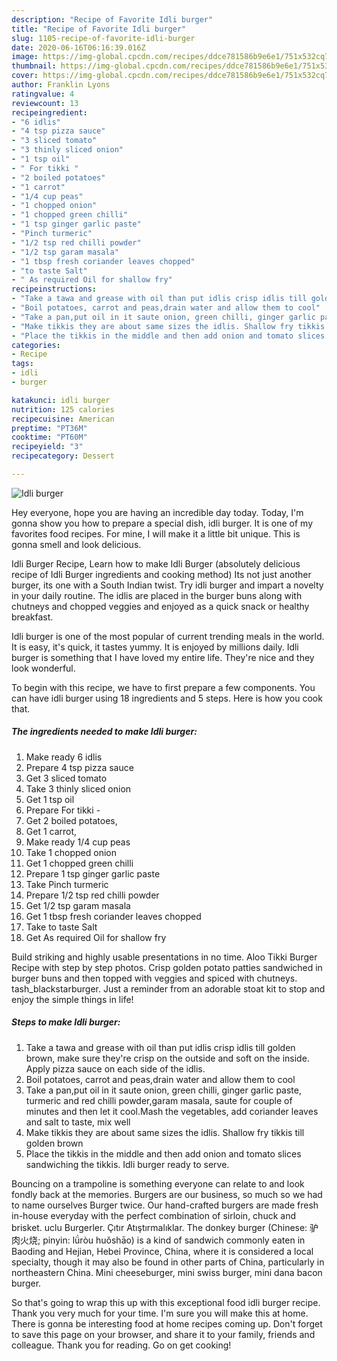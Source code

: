 ```yaml
---
description: "Recipe of Favorite Idli burger"
title: "Recipe of Favorite Idli burger"
slug: 1105-recipe-of-favorite-idli-burger
date: 2020-06-16T06:16:39.016Z
image: https://img-global.cpcdn.com/recipes/ddce781586b9e6e1/751x532cq70/idli-burger-recipe-main-photo.jpg
thumbnail: https://img-global.cpcdn.com/recipes/ddce781586b9e6e1/751x532cq70/idli-burger-recipe-main-photo.jpg
cover: https://img-global.cpcdn.com/recipes/ddce781586b9e6e1/751x532cq70/idli-burger-recipe-main-photo.jpg
author: Franklin Lyons
ratingvalue: 4
reviewcount: 13
recipeingredient:
- "6 idlis"
- "4 tsp pizza sauce"
- "3 sliced tomato"
- "3 thinly sliced onion"
- "1 tsp oil"
- " For tikki "
- "2 boiled potatoes"
- "1 carrot"
- "1/4 cup peas"
- "1 chopped onion"
- "1 chopped green chilli"
- "1 tsp ginger garlic paste"
- "Pinch turmeric"
- "1/2 tsp red chilli powder"
- "1/2 tsp garam masala"
- "1 tbsp fresh coriander leaves chopped"
- "to taste Salt"
- " As required Oil for shallow fry"
recipeinstructions:
- "Take a tawa and grease with oil than put idlis crisp idlis till golden brown, make sure they&#39;re crisp on the outside and soft on the inside. Apply pizza sauce on each side of the idlis."
- "Boil potatoes, carrot and peas,drain water and allow them to cool"
- "Take a pan,put oil in it saute onion, green chilli, ginger garlic paste, turmeric and red chilli powder,garam masala, saute for couple of minutes and then let it cool.Mash the vegetables, add coriander leaves and salt to taste, mix well"
- "Make tikkis they are about same sizes the idlis. Shallow fry tikkis till golden brown"
- "Place the tikkis in the middle and then add onion and tomato slices sandwiching the tikkis. Idli burger ready to serve."
categories:
- Recipe
tags:
- idli
- burger

katakunci: idli burger 
nutrition: 125 calories
recipecuisine: American
preptime: "PT36M"
cooktime: "PT60M"
recipeyield: "3"
recipecategory: Dessert

---
```



![Idli burger](https://img-global.cpcdn.com/recipes/ddce781586b9e6e1/751x532cq70/idli-burger-recipe-main-photo.jpg)

Hey everyone, hope you are having an incredible day today. Today, I'm gonna show you how to prepare a special dish, idli burger. It is one of my favorites food recipes. For mine, I will make it a little bit unique. This is gonna smell and look delicious.

Idli Burger Recipe, Learn how to make Idli Burger (absolutely delicious recipe of Idli Burger ingredients and cooking method) Its not just another burger, its one with a South Indian twist. Try idli burger and impart a novelty in your daily routine. The idlis are placed in the burger buns along with chutneys and chopped veggies and enjoyed as a quick snack or healthy breakfast.

Idli burger is one of the most popular of current trending meals in the world. It is easy, it's quick, it tastes yummy. It is enjoyed by millions daily. Idli burger is something that I have loved my entire life. They're nice and they look wonderful.


To begin with this recipe, we have to first prepare a few components. You can have idli burger using 18 ingredients and 5 steps. Here is how you cook that.

<!--inarticleads1-->

##### The ingredients needed to make Idli burger:

1. Make ready 6 idlis
1. Prepare 4 tsp pizza sauce
1. Get 3 sliced tomato
1. Take 3 thinly sliced onion
1. Get 1 tsp oil
1. Prepare  For tikki -
1. Get 2 boiled potatoes,
1. Get 1 carrot,
1. Make ready 1/4 cup peas
1. Take 1 chopped onion
1. Get 1 chopped green chilli
1. Prepare 1 tsp ginger garlic paste
1. Take Pinch turmeric
1. Prepare 1/2 tsp red chilli powder
1. Get 1/2 tsp garam masala
1. Get 1 tbsp fresh coriander leaves chopped
1. Take to taste Salt
1. Get  As required Oil for shallow fry


Build striking and highly usable presentations in no time. Aloo Tikki Burger Recipe with step by step photos. Crisp golden potato patties sandwiched in burger buns and then topped with veggies and spiced with chutneys. tash_blackstarburger. Just a reminder from an adorable stoat kit to stop and enjoy the simple things in life! 

<!--inarticleads2-->

##### Steps to make Idli burger:

1. Take a tawa and grease with oil than put idlis crisp idlis till golden brown, make sure they&#39;re crisp on the outside and soft on the inside. Apply pizza sauce on each side of the idlis.
1. Boil potatoes, carrot and peas,drain water and allow them to cool
1. Take a pan,put oil in it saute onion, green chilli, ginger garlic paste, turmeric and red chilli powder,garam masala, saute for couple of minutes and then let it cool.Mash the vegetables, add coriander leaves and salt to taste, mix well
1. Make tikkis they are about same sizes the idlis. Shallow fry tikkis till golden brown
1. Place the tikkis in the middle and then add onion and tomato slices sandwiching the tikkis. Idli burger ready to serve.


Bouncing on a trampoline is something everyone can relate to and look fondly back at the memories. Burgers are our business, so much so we had to name ourselves Burger twice. Our hand-crafted burgers are made fresh in-house everyday with the perfect combination of sirloin, chuck and brisket. uclu Burgerler. Çıtır Atıştırmalıklar. The donkey burger (Chinese: 驴肉火烧; pinyin: lǘròu huǒshāo) is a kind of sandwich commonly eaten in Baoding and Hejian, Hebei Province, China, where it is considered a local specialty, though it may also be found in other parts of China, particularly in northeastern China. Mini cheeseburger, mini swiss burger, mini dana bacon burger. 

So that's going to wrap this up with this exceptional food idli burger recipe. Thank you very much for your time. I'm sure you will make this at home. There is gonna be interesting food at home recipes coming up. Don't forget to save this page on your browser, and share it to your family, friends and colleague. Thank you for reading. Go on get cooking!
